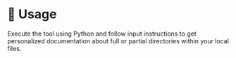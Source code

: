 # 🚀 Usage
Execute the tool using Python and follow input instructions to get personalized documentation about full or partial directories within your local files.
